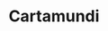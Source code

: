 ---
facebook: https://facebook.com/CartamundiCards
linkedin: https://linkedin.com/company/cartamundi
logohandle: cartamundi
sort: cartamundi
title: Cartamundi
twitter: https://x.com/CartamundiCards
website: https://cartamundi.com/en/
---